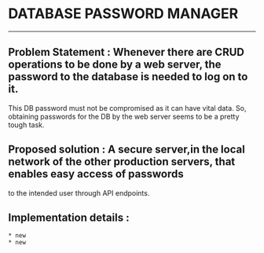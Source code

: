 # DATABASE PASSWORD MANAGER

---

## Problem Statement : Whenever there are CRUD operations to be done by a web server, the password to the database is needed to log on to it.
This DB password must not be compromised as it can have vital data. So, obtaining passwords for the DB by the web server seems to be a pretty
tough task.


## Proposed solution : A secure server,in the local network of the other production servers, that enables easy access of passwords
 to the intended user through API endpoints.


## Implementation details : 
    * new
    * new